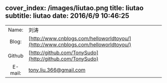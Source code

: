 cover_index: /images/liutao.png
title: liutao
subtitle: liutao
date: 2016/6/9 10:46:25
---

|        |        |
|:-------:|:-------|
| Name:  | 刘涛 |
| Blog:  |  [http://www.cnblogs.com/helloworldtoyou/](http://www.cnblogs.com/helloworldtoyou/)   |
| Github  |  [http://github.com/TonySudo](http://github.com/TonySudo) |
| E-mail: | tony.liu.366@gmail.com |


